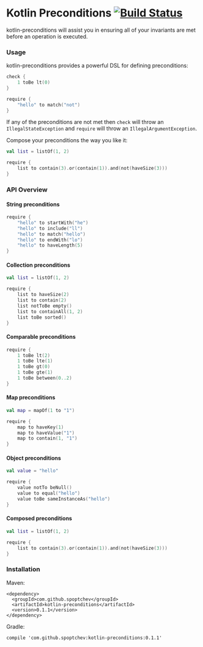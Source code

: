# Kotlin Preconditions [![Build Status](https://travis-ci.org/spoptchev/kotlin-preconditions.svg?branch=master)](https://travis-ci.org/spoptchev/kotlin-preconditions)

kotlin-preconditions will assist you in ensuring all of your invariants are met
before an operation is executed.

### Usage

kotlin-preconditions provides a powerful DSL for defining preconditions:

```kotlin
check {
    1 toBe lt(0)
}

require {
    "hello" to match("not")
}
```

If any of the preconditions are not met then `check` will throw an
`IllegalStateException` and `require` will throw an `IllegalArgumentException`.

Compose your preconditions the way you like it:

```kotlin
val list = listOf(1, 2)

require {
    list to contain(3).or(contain(1)).and(not(haveSize(3)))
}
```

### API Overview

#### String preconditions

```kotlin
require {
    "hello" to startWith("he")
    "hello" to include("ll")
    "hello" to match("hello")
    "hello" to endWith("lo")
    "hello" to haveLength(5)
}
```

#### Collection preconditions

```kotlin
val list = listOf(1, 2)

require {
    list to haveSize(2)
    list to contain(2)
    list notToBe empty()
    list to containAll(1, 2)
    list toBe sorted()
}
```

#### Comparable preconditions

```kotlin
require {
    1 toBe lt(2)
    1 toBe lte(1)
    1 toBe gt(0)
    1 toBe gte(1)
    1 toBe between(0..2)
}
```

#### Map preconditions

```kotlin
val map = mapOf(1 to "1")

require {
    map to haveKey(1)
    map to haveValue("1")
    map to contain(1, "1")
}
```

#### Object preconditions

```kotlin
val value = "hello"

require {
    value notTo beNull()
    value to equal("hello")
    value toBe sameInstanceAs("hello")
}
```

#### Composed preconditions

```kotlin
val list = listOf(1, 2)

require {
    list to contain(3).or(contain(1)).and(not(haveSize(3)))
}
```

### Installation

Maven:

```
<dependency>
  <groupId>com.github.spoptchev</groupId>
  <artifactId>kotlin-preconditions</artifactId>
  <version>0.1.1</version>
</dependency>
```

Gradle:

```
compile 'com.github.spoptchev:kotlin-preconditions:0.1.1'
```

